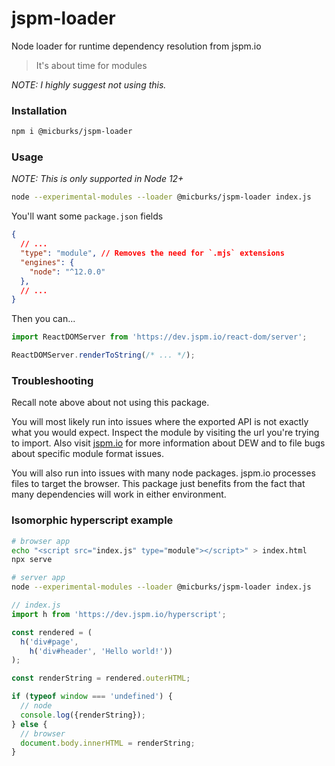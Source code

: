 # jspm-loader

Node loader for runtime dependency resolution from jspm.io

> It's about time for modules

*NOTE: I highly suggest not using this.*

### Installation

```bash
npm i @micburks/jspm-loader
```

### Usage

*NOTE: This is only supported in Node 12+*

```bash
node --experimental-modules --loader @micburks/jspm-loader index.js
```

You'll want some `package.json` fields

```json
{
  // ...
  "type": "module", // Removes the need for `.mjs` extensions
  "engines": {
    "node": "^12.0.0"
  },
  // ...
}
```

Then you can...

```js
import ReactDOMServer from 'https://dev.jspm.io/react-dom/server';

ReactDOMServer.renderToString(/* ... */);
```

### Troubleshooting

Recall note above about not using this package.

You will most likely run into issues where the exported API is not exactly what
you would expect. Inspect the module by visiting the url you're trying to
import. Also visit [jspm.io](https://jspm.io) for more information about DEW
and to file bugs about specific module format issues.

You will also run into issues with many node packages. jspm.io processes
files to target the browser. This package just benefits from the fact that many
dependencies will work in either environment.


### Isomorphic hyperscript example

```bash
# browser app
echo "<script src="index.js" type="module"></script>" > index.html
npx serve
```

```bash
# server app
node --experimental-modules --loader @micburks/jspm-loader index.js
```

```js
// index.js
import h from 'https://dev.jspm.io/hyperscript';

const rendered = (
  h('div#page',
    h('div#header', 'Hello world!'))
);

const renderString = rendered.outerHTML;

if (typeof window === 'undefined') {
  // node
  console.log({renderString});
} else {
  // browser
  document.body.innerHTML = renderString;
}
```

